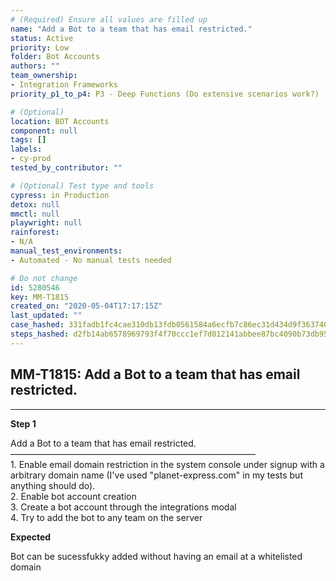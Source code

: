 ```yaml
---
# (Required) Ensure all values are filled up
name: "Add a Bot to a team that has email restricted."
status: Active
priority: Low
folder: Bot Accounts
authors: ""
team_ownership: 
- Integration Frameworks
priority_p1_to_p4: P3 - Deep Functions (Do extensive scenarios work?)

# (Optional)
location: BOT Accounts
component: null
tags: []
labels: 
- cy-prod
tested_by_contributor: ""

# (Optional) Test type and tools
cypress: in Production
detox: null
mmctl: null
playwright: null
rainforest: 
- N/A
manual_test_environments:
- Automated - No manual tests needed

# Do not change
id: 5280546
key: MM-T1815
created_on: "2020-05-04T17:17:15Z"
last_updated: ""
case_hashed: 331fadb1fc4cae310db13fdb0561584a6ecfb7c86ec31d434d9f3637409a04a71f8e6bff00997de862008988b5bb43b9
steps_hashed: d2fb14ab6578969793f4f70ccc1ef7d012141abbee87bc4090b73db95d8f4a7254c9b1504e654468ab3c3f62c8cef821
---
```


<!-- (Auto-generated) Based on frontmatter's "key" and "name" -->

## MM-T1815: Add a Bot to a team that has email restricted.

---

**Step 1**

Add a Bot to a team that has email restricted.\
————————————————————————————\
1\. Enable email domain restriction in the system console under signup with a arbitrary domain name (I've used "planet-express.com" in my tests but anything should do).\
2\. Enable bot account creation\
3\. Create a bot account through the integrations modal\
4\. Try to add the bot to any team on the server

**Expected**

Bot can be sucessfukky added without having an email at a whitelisted domain
